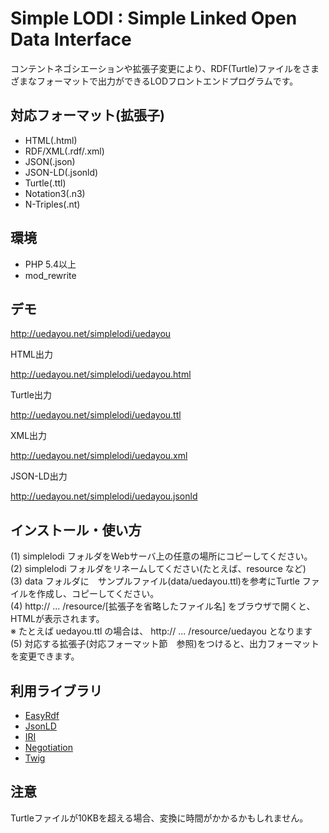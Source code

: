 # Simple LODI : Simple Linked Open Data Interface

コンテントネゴシエーションや拡張子変更により、RDF(Turtle)ファイルをさまざまなフォーマットで出力ができるLODフロントエンドプログラムです。

## 対応フォーマット(拡張子)

- HTML(.html)
- RDF/XML(.rdf/.xml)
- JSON(.json)
- JSON-LD(.jsonld)
- Turtle(.ttl)
- Notation3(.n3)
- N-Triples(.nt)

## 環境

- PHP 5.4以上
- mod_rewrite

## デモ

<http://uedayou.net/simplelodi/uedayou>

HTML出力

<http://uedayou.net/simplelodi/uedayou.html>

Turtle出力

<http://uedayou.net/simplelodi/uedayou.ttl>

XML出力

<http://uedayou.net/simplelodi/uedayou.xml>

JSON-LD出力

<http://uedayou.net/simplelodi/uedayou.jsonld>

## インストール・使い方

(1) simplelodi フォルダをWebサーバ上の任意の場所にコピーしてください。  
(2) simplelodi フォルダをリネームしてください(たとえば、resource など)  
(3) data フォルダに　サンプルファイル(data/uedayou.ttl)を参考にTurtle ファイルを作成し、コピーしてください。  
(4) http:// ... /resource/[拡張子を省略したファイル名] をブラウザで開くと、HTMLが表示されます。  
※ たとえば uedayou.ttl の場合は、 http:// ... /resource/uedayou となります  
(5) 対応する拡張子(対応フォーマット節　参照)をつけると、出力フォーマットを変更できます。  

## 利用ライブラリ

- [EasyRdf](http://www.easyrdf.org/)
- [JsonLD](https://github.com/lanthaler/JsonLD)
- [IRI](https://github.com/lanthaler/IRI)
- [Negotiation](http://williamdurand.fr/Negotiation/)
- [Twig](http://twig.sensiolabs.org/)

## 注意

Turtleファイルが10KBを超える場合、変換に時間がかかるかもしれません。
